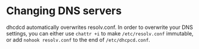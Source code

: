 # Changing DNS servers
dhcdcd automatically overwrites resolv.conf. In order to overwrite your DNS settings, you can either use `chattr +i` to make `/etc/resolv.conf` immutable, or add `nohook resolv.conf` to the end of `/etc/dhcpcd.conf`.
